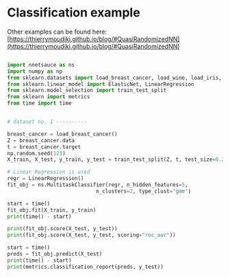 # Classification example

Other examples can be found here: [https://thierrymoudiki.github.io/blog/#QuasiRandomizedNN](https://thierrymoudiki.github.io/blog/#QuasiRandomizedNN)

```python

import nnetsauce as ns
import numpy as np
from sklearn.datasets import load_breast_cancer, load_wine, load_iris, make_classification
from sklearn.linear_model import ElasticNet, LinearRegression
from sklearn.model_selection import train_test_split
from sklearn import metrics
from time import time


# dataset no. 1 ---------- 

breast_cancer = load_breast_cancer()
Z = breast_cancer.data
t = breast_cancer.target
np.random.seed(123)
X_train, X_test, y_train, y_test = train_test_split(Z, t, test_size=0.2)

# Linear Regression is used 
regr = LinearRegression()
fit_obj = ns.MultitaskClassifier(regr, n_hidden_features=5, 
                             n_clusters=2, type_clust="gmm")

start = time()
fit_obj.fit(X_train, y_train)
print(time() - start)

print(fit_obj.score(X_test, y_test))
print(fit_obj.score(X_test, y_test, scoring="roc_auc"))

start = time()
preds = fit_obj.predict(X_test)
print(time() - start)
print(metrics.classification_report(preds, y_test))


```